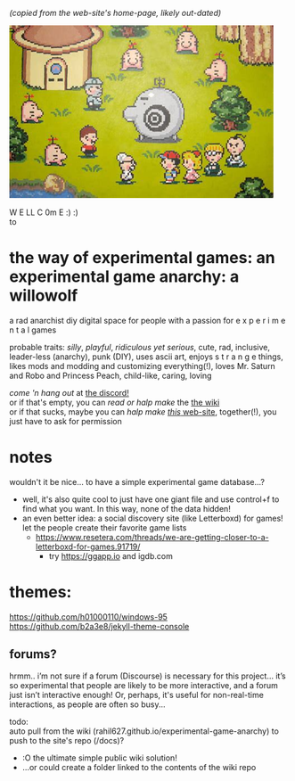 *(copied from the web-site's home-page, likely out-dated)*

![](docs/earthbound-mr-saturns.jpg?raw=true)

W E LL C 0m E :) :)  
to  
# the way of experimental games: an experimental game anarchy: a willowolf
a rad anarchist diy digital space for people with a passion for e x p e r i m e n t a l games

probable traits: *silly*, *playful*, *ridiculous yet serious*, cute, rad, inclusive, leader-less (anarchy), punk (DIY), uses ascii art, enjoys s t r a n g e things, likes mods and modding and customizing everything(!), loves Mr. Saturn and Robo and Princess Peach, child-like, caring, loving

*come 'n hang out* at [the discord!](https://discord.gg/BsUq9n3)  
or if that's empty, you can *read or halp make* the [the wiki](https://github.com/Rahil627/experimental-game-anarchy/wiki)  
or if that sucks, maybe you can *halp make* [*this* web-site](https://github.com/Rahil627/experimental-game-anarchy/), together(!), you just have to ask for permission

# notes
wouldn't it be nice... to have a simple experimental game database...?    
  - well, it's also quite cool to just have one giant file and use control+f to find what you want. In this way, none of the data hidden!
  - an even better idea: a social discovery site (like Letterboxd) for games! let the people create their favorite game lists
    - https://www.resetera.com/threads/we-are-getting-closer-to-a-letterboxd-for-games.91719/
      - try https://ggapp.io and igdb.com

# themes:
https://github.com/h01000110/windows-95
https://github.com/b2a3e8/jekyll-theme-console

## forums?
hrmm.. i’m not sure if a forum (Discourse) is necessary for this project… it’s so experimental that people are likely to be more interactive, and a forum just isn’t interactive enough! Or, perhaps, it's useful for non-real-time interactions, as people are often so busy...

todo:  
auto pull from the wiki (rahil627.github.io/experimental-game-anarchy) to push to the site's repo (/docs)?
  - :O the ultimate simple public wiki solution!
  - ...or could create a folder linked to the contents of the wiki repo
